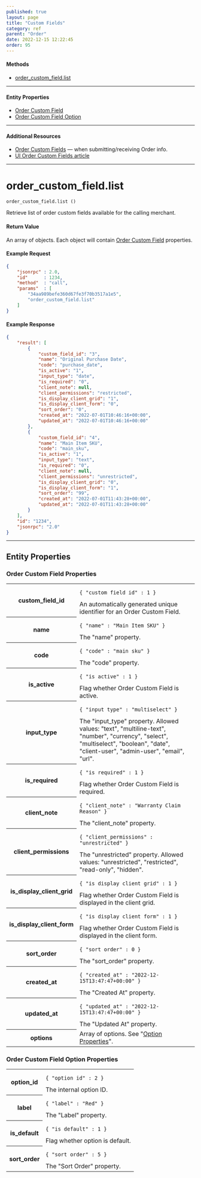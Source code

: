 ```yaml
---
published: true
layout: page
title: "Custom Fields"
category: ref
parent: "Order"
date: 2022-12-15 12:22:45
order: 95
---
```


#### Methods

 * [order_custom_field.list](#order_custom_field_list)

----

#### Entity Properties

 * [Order Custom Field](#field_properties)
 * [Order Custom Field Option](#option_properties)

----

#### Additional Resources

<ul>
    <li><a href="/doc/order.html#order_custom_field" title="Order Custom Fields">Order Custom Fields</a> — when submitting/receiving Order info.</li>
    <li><a href="https://help.shipstream.io/article/0hv4sjkn3d-custom-fields-for-orders" title="UI Order Custom Fields article">UI Order Custom Fields article</a></li>
</ul>

----

<h1 id="order_custom_field_list">
order_custom_field.list
</h1>

~~~ slim
order_custom_field.list ()
~~~

Retrieve list of order custom fields available for the calling merchant.

#### Return Value

An array of objects. Each object will contain [Order Custom Field](#field_properties) properties.

#### Example Request

```json
{
    "jsonrpc" : 2.0,
    "id"      : 1234,
    "method"  : "call",
    "params"  : [
        "34aa989befe360d67fe3f70b3517a1e5",
        "order_custom_field.list"
    ]
}
```

#### Example Response

```json
{
    "result": [
        {
            "custom_field_id": "3",
            "name": "Original Purchase Date",
            "code": "purchase_date",
            "is_active": "1",
            "input_type": "date",
            "is_required": "0",
            "client_note": null,
            "client_permissions": "restricted",
            "is_display_client_grid": "1",
            "is_display_client_form": "0",
            "sort_order": "0",
            "created_at": "2022-07-01T10:46:16+00:00",
            "updated_at": "2022-07-01T10:46:16+00:00"
        },
        {
            "custom_field_id": "4",
            "name": "Main Item SKU",
            "code": "main_sku",
            "is_active": "1",
            "input_type": "text",
            "is_required": "0",
            "client_note": null,
            "client_permissions": "unrestricted",
            "is_display_client_grid": "0",
            "is_display_client_form": "1",
            "sort_order": "99",
            "created_at": "2022-07-01T11:43:28+00:00",
            "updated_at": "2022-07-01T11:43:28+00:00"
        }
    ],
    "id": "1234",
    "jsonrpc": "2.0"
}
```

----

## Entity Properties

<h3 id="field_properties">
    Order Custom Field Properties
</h3>

<table class="table-striped">
<tbody>
    <tr>
        <th>custom_field_id</th>
        <td>
            <pre><code>{ "custom_field_id" : 1 }</code></pre>
            An automatically generated unique identifier for an Order Custom Field.
        </td>
    </tr>
    <tr>
        <th>name</th>
        <td>
            <pre><code>{ "name" : "Main Item SKU" }</code></pre>
            The "name" property.
        </td>
    </tr>
    <tr>
        <th>code</th>
        <td>
            <pre><code>{ "code" : "main_sku" }</code></pre>
            The "code" property.
        </td>
    </tr>
    <tr>
        <th>is_active</th>
        <td>
            <pre><code>{ "is_active" : 1 }</code></pre>
            Flag whether Order Custom Field is active.
        </td>
    </tr>
    <tr>
        <th>input_type</th>
        <td>
            <pre><code>{ "input_type" : "multiselect" }</code></pre>
            The "input_type" property. Allowed values: "text", "multiline-text", "number", "currency", "select", "multiselect", "boolean", "date", "client-user", "admin-user", "email", "url".
        </td>
    </tr>
    <tr>
        <th>is_required</th>
        <td>
            <pre><code>{ "is_required" : 1 }</code></pre>
            Flag whether Order Custom Field is required.
        </td>
    </tr>
    <tr>
        <th>client_note</th>
        <td>
            <pre><code>{ "client_note" : "Warranty Claim Reason" }</code></pre>
            The "client_note" property.
        </td>
    </tr>
    <tr>
        <th>client_permissions</th>
        <td>
            <pre><code>{ "client_permissions" : "unrestricted" }</code></pre>
            The "unrestricted" property. Allowed values: "unrestricted", "restricted", "read-only", "hidden".
        </td>
    </tr>
    <tr>
        <th>is_display_client_grid</th>
        <td>
            <pre><code>{ "is_display_client_grid" : 1 }</code></pre>
            Flag whether Order Custom Field is displayed in the client grid.
        </td>
    </tr>
    <tr>
        <th>is_display_client_form</th>
        <td>
            <pre><code>{ "is_display_client_form" : 1 }</code></pre>
            Flag whether Order Custom Field is displayed in the client form.
        </td>
    </tr>
    <tr>
        <th>sort_order</th>
        <td>
            <pre><code>{ "sort_order" : 0 }</code></pre>
            The "sort_order" property.
        </td>
    </tr>
    <tr>
        <th>created_at</th>
        <td>
            <pre><code>{ "created_at" : "2022-12-15T13:47:47+00:00" }</code></pre>
            The "Created At" property.
        </td>
    </tr>
    <tr>
        <th>updated_at</th>
        <td>
            <pre><code>{ "updated_at" : "2022-12-15T13:47:47+00:00" }</code></pre>
            The "Updated At" property.
        </td>
    </tr>
    <tr>
        <th>options</th>
        <td>
            Array of options. See "<a href="#option_properties">Option Properties</a>".
        </td>
    </tr>
</tbody>
</table>

<h3 id="option_properties">
    Order Custom Field Option Properties
</h3>

<table class="table-striped">
<tbody>
    <tr>
        <th>option_id</th>
        <td>
            <pre><code>{ "option_id" : 2 }</code></pre>
            The internal option ID.
        </td>
    </tr>
    <tr>
        <th>label</th>
        <td>
            <pre><code>{ "label" : "Red" }</code></pre>
            The "Label" property.
        </td>
    </tr>
    <tr>
        <th>is_default</th>
        <td>
            <pre><code>{ "is_default" : 1 }</code></pre>
            Flag whether option is default.
        </td>
    </tr>
    <tr>
        <th>sort_order</th>
        <td>
            <pre><code>{ "sort_order" : 5 }</code></pre>
            The "Sort Order" property.
        </td>
    </tr>
</tbody>
</table>
